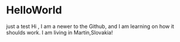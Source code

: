 # HelloWorld
just a test
Hi , I am a newer to the Github, and I am learning on how it shoulds work.
I am living in Martin,Slovakia!
